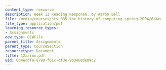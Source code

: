 ```yaml
---
content_type: resource
description: Week 12 Reading Response, by Aaron Bell
file: /media/courses/sts-035-the-history-of-computing-spring-2004/6d4ecdfa8799f61cdf3e9b3468de89c2_12aaron.pdf
file_type: application/pdf
learning_resource_types:
- Assignments
ocw_type: OCWFile
parent_title: Assignments
parent_type: CourseSection
resourcetype: Document
title: 12aaron.pdf
uid: 6d4ecdfa-8799-f61c-df3e-9b3468de89c2
---
```

